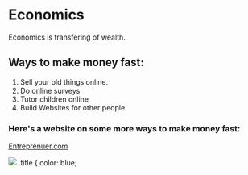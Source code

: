 
<html>
    <head>
        <title>Economics</title>
    </head>
    <body>
        <h1> Economics</h1>
        <p>Economics is transfering of wealth.</p>
        <h2> Ways to make money fast:</h2>
        <ol>
            <li>Sell your old things online.</li>
            <li>Do online surveys</li>
            <li>Tutor children online</li>
            <li>Build Websites for other people</li>
        </ol>
        <h3>Here's a website on some more ways to make money fast:</h3>
        <p><a href="https://www.entrepreneur.com/article/298348">Entreprenuer.com</a></p>
        <img src=https://th.bing.com/th/id/OIP.F5gzxd1XZ5X4dsKpm5KUoAHaDF?pid=Api&rs=1>     
            
            
                
            
         
                        
                        

</html>

<css> 
    .title {
        color: blue;
        
        
    
